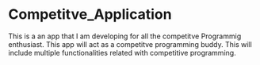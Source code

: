 # Competitve_Application
This is a an app that I am developing for all the competitve Programmig enthusiast. This app will act as a competitve programming buddy. This will include multiple functionalities related with competitive programming.
